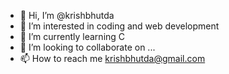 - 👋 Hi, I’m @krishbhutda
- 👀 I’m interested in coding and web development
- 🌱 I’m currently learning C
- 💞️ I’m looking to collaborate on ...
- 📫 How to reach me krishbhutda@gmail.com

<!---
krishbhutda/krishbhutda is a ✨ special ✨ repository because its `README.md` (this file) appears on your GitHub profile.
You can click the Preview link to take a look at your changes.
--->
